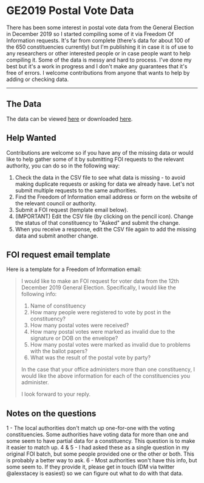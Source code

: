 # GE2019 Postal Vote Data

There has been some interest in postal vote data from the General Election in December 2019 so I started compiling some of it via Freedom Of Information requests. It's far from complete (there's data for about 100 of the 650 constituencies currently) but I'm publishing it in case it is of use to any researchers or other interested people or in case people want to help compiling it. Some of the data is messy and hard to process. I've done my best but it's a work in progress and I don't make any guarantees that it's free of errors. I welcome contributions from anyone that wants to help by adding or checking data.

---
## The Data
The data can be viewed [here](https://github.com/alexstacey/GE2019-postal-vote-data/blob/master/GE2019-results.csv) or downloaded [here](https://raw.githubusercontent.com/alexstacey/GE2019-postal-vote-data/master/GE2019-results.csv).

## Help Wanted
Contributions are welcome so if you have any of the missing data or would like to help gather some of it by submitting FOI requests to the relevant authority, you can do so in the following way:

1. Check the data in the CSV file to see what data is missing - to avoid making duplicate requests or asking for data we already have. Let's not submit multiple requests to the same authorities.  
2. Find the Freedom of Information email address or form on the website of the relevant council or authority.
3. Submit a FOI request (template email below).
4. (IMPORTANT) Edit the CSV file (by clicking on the pencil icon). Change the status of that constituency to "Asked" and submit the change. 
5. When you receive a response, edit the CSV file again to add the missing data and submit another change.


## FOI request email template
Here is a template for a Freedom of Information email:

> I would like to make an FOI request for voter data from the 12th December 2019 General Election. Specifically, I would like the following info:
> 
> 1) Name of constituency
> 2) How many people were registered to vote by post in the constituency?
> 3) How many postal votes were received?
> 4) How many postal votes were marked as invalid due to the signature or DOB on the envelope?
> 5) How many postal votes were marked as invalid due to problems with the ballot papers?
> 6) What was the result of the postal vote by party?
> 
> In the case that your office administers more than one constituency, I would like the above information for each of the constituencies you administer.
> 
> I look forward to your reply.

## Notes on the questions
1 - The local authorities don't match up one-for-one with the voting constituencies. Some authorities have voting data for more than one and some seem to have partial data for a constituency. This question is to make it easier to match up.
4 & 5 - I had asked these as a single question in my original FOI batch, but some people provided one or the other or both. This is probably a better way to ask. 
6 - Most authorities won't have this info, but some seem to. If they provide it, please get in touch (DM via twitter @alexstacey is easiest) so we can figure out what to do with that data.
